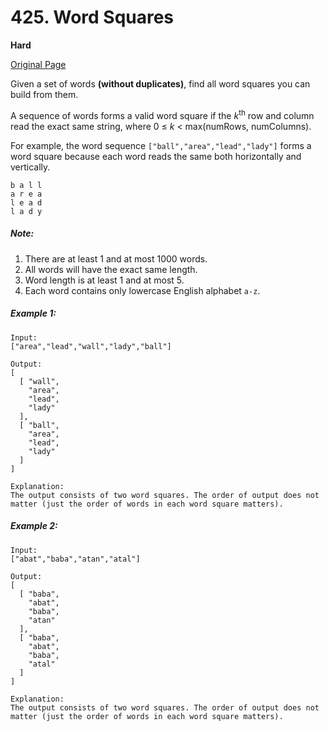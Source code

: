 # 425. Word Squares

**Hard**

[Original Page](https://leetcode.com/problems/word-squares/)

Given a set of words __(without duplicates)__, find all word squares you can build from them.

A sequence of words forms a valid word square if the _k_<sup>th</sup> row and column read the exact same string, where 0 ≤ _k_ < max(numRows, numColumns).

For example, the word sequence `["ball","area","lead","lady"]` forms a word square because each word reads the same both horizontally and vertically.

```
b a l l
a r e a
l e a d
l a d y
```

##### Note:
1. There are at least 1 and at most 1000 words.
2. All words will have the exact same length.
3. Word length is at least 1 and at most 5.
4. Each word contains only lowercase English alphabet `a-z`.

##### Example 1:
```
Input:
["area","lead","wall","lady","ball"]

Output:
[
  [ "wall",
    "area",
    "lead",
    "lady"
  ],
  [ "ball",
    "area",
    "lead",
    "lady"
  ]
]

Explanation:
The output consists of two word squares. The order of output does not matter (just the order of words in each word square matters).
```

##### Example 2:
```
Input:
["abat","baba","atan","atal"]

Output:
[
  [ "baba",
    "abat",
    "baba",
    "atan"
  ],
  [ "baba",
    "abat",
    "baba",
    "atal"
  ]
]

Explanation:
The output consists of two word squares. The order of output does not matter (just the order of words in each word square matters).
```
